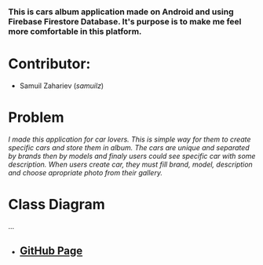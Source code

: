 ### This is cars album application made on Android and using Firebase Firestore Database. It's purpose is to make me feel more comfortable in this platform.  

# Contributor: 
- Samuil Zahariev (*samuilz*)

# Problem
*I made this application for car lovers. This is simple way for them to create specific cars and store them in album. The cars are unique and separated by brands then by models and finaly users could see specific car with some description. When users create car, they must fill brand, model, description and choose apropriate photo from their gallery.*

# Class Diagram
...

 - ## [GitHub Page](https://github.com/samuilz/android-cars-applicaiton)


